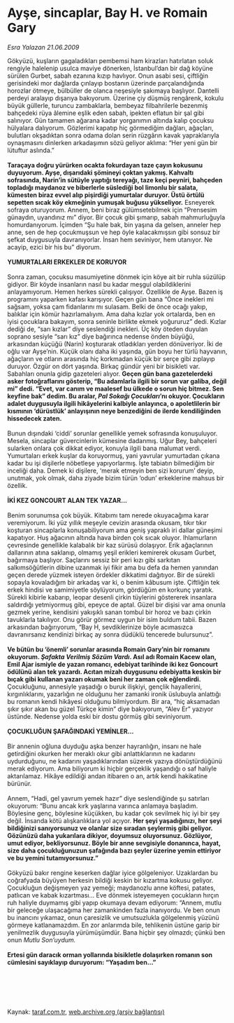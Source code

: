 # Ayşe, sincaplar, Bay H. ve Romain Gary

*Esra Yalazan 21.06.2009*

<div class="taraf_structure_2col_1zq">
<div class="margen_n">



 <p>Gökyüzü, kuşların gagaladıkları pembemsi ham kirazları hatırlatan soluk rengiyle halelenip usulca maviye dönerken, İstanbul’dan bir dağ köyüne sürülen Gurbet, sabah ezanına kızıp havlıyor. Onun asabi sesi, çiftliğin gerisindeki mor dağlarda çınlayıp bostanın üzerinde parçalandığında horozlar ötmeye, bülbüller de olanca neşesiyle şakımaya başlıyor. Dantelli perdeyi aralayıp dışarıya bakıyorum. Üzerine çiy düşmüş rengârenk, kokulu büyük güllerle, turuncu zambaklarla, bembeyaz filbahrilerle bezenmiş bahçedeki rüya âlemine eşlik eden sabah, ipekten eflatun bir şal gibi salınıyor. Gün tamamen ağarana kadar yorganımın altında kalıp çocuksu hülyalara dalıyorum. Gözlerimi kapatıp hiç görmediğim dağları, ağaçları, bulutları okşadıktan sonra odama dolan serin rüzgârın kavak yapraklarıyla oynaşmasını dinlerken arkadaşımın sözü geliyor aklıma: “Her yeni gün bir lütuftur aslında.” <b><br/><br/>Taraçaya doğru yürürken ocakta fokurdayan taze çayın kokusunu duyuyorum. Ayşe, dışarıdaki şömineyi çoktan yakmış. Kahvaltı sofrasında, Narin’in sütüyle yaptığı tereyağı, taze keçi peyniri, bahçeden topladığı maydanoz ve biberlerle süslediği bol limonlu bir salata, kümesten biraz evvel alıp pişirdiği yumurtalar duruyor. Üstü örtülü sepetten sıcak köy ekmeğinin yumuşak buğusu yükseliyor.</b> Esneyerek sofraya oturuyorum. Annem, beni biraz gülümsetebilmek için “Prensesim günaydın, uyandınız mı” diyor. Bir çocuk gibi şımarıp, sabah mahmurluğuyla homurdanıyorum. İçimden “Şu hale bak, bin yaşına da gelsen, anneler hep anne, sen de hep çocukmuşsun ve hep öyle kalacakmışsın gibi sonsuz bir şefkat duygusuyla davranıyorlar. İnsan hem seviniyor, hem utanıyor. Ne acayip, ezici bir his bu” diyorum. <b><br/><br/>YUMURTALARI ERKEKLER DE KORUYOR</b> <br/><br/>Sonra zaman, çocuksu masumiyetine dönmek için köye ait bir ruhla süzülüp gidiyor. Bir köyde insanların nasıl bu kadar meşgul olabildiklerini anlayamıyorum. Hemen herkes sürekli çalışıyor. Özellikle de Ayşe. Bazen iş programını yaparken kafası karışıyor. Geçen gün bana “Önce inekleri mi sağsam, yoksa çam fidanlarını mı sulasam. Belki de önce ocağı yakıp, balıklar için kömür hazırlamalıyım. Ama daha kızlar yok ortalarda, ben en iyisi çocuklara bakayım, sonra seninle birlikte ekmek yoğururuz” dedi. Kızlar dediği de, “sarı kızlar” diye seslendiği inekleri. Üç köy öteden duyulan soprano sesiyle “sarı kız” diye bağırınca nedense önden büyüğü, arkasından küçüğü (Narin) koşturarak otladıkları yerden dönüveriyor. İki de oğlu var Ayşe’nin. Küçük olanı daha iki yaşında, gün boyu her türlü hayvanın, ağaçların ve otların arasında hiç korkmadan küçük bir serçe gibi zıplayıp duruyor. Özgür on dört yaşında. Birkaç gündür yeni bir bisikleti var. Sabahları onunla gidip gazeteleri alıyor. <b>Geçen gün bana gazetelerdeki asker fotoğraflarını gösterip, “Bu adamlarla ilgili bir sorun var galiba, değil mi” dedi. “Evet, var canım ve maalesef bu ülkede o sorun hiç bitmez. Sen keyfine bak” dedim. Bu aralar, <i>Pal Sokağı Çocukları</i>’nı okuyor. Çocukların adalet duygusuyla ilgili hikâyelerini kalbiyle anlayınca, o apoletlilerin bir kısmının ‘dürüstlük’ anlayışının neye benzediğini de ilerde kendiliğinden hissedecek zaten. </b><br/><br/>Bunun dışındaki ‘ciddi’ sorunlar genellikle yemek sofrasında konuşuluyor. Mesela, sincaplar güvercinlerin kümesine dadanmış. Uğur Bey, bahçeleri sularken onlara çok dikkat ediyor, konuyla ilgili bana malumat verdi. Yumurtaları erkek kuşlar da koruyormuş, yani yavrular yumurtadan çıkana kadar bu işi dişilerle nöbetleşe yapıyorlarmış. İşte tabiatın bilmediğim bir inceliği daha. Demek ki dişilere, ‘merak etmeyin ben sizi korurum’ deyip, unutmak, yok olmak, daha ziyade bizim türün ‘odun’ erkeklerine mahsus bir özellik. <b><br/><br/>İKİ KEZ GONCOURT ALAN TEK YAZAR...</b> <br/><br/>Benim sorunumsa çok büyük. Kitabımı tam nerede okuyacağıma karar veremiyorum. İki yüz yıllık meşeyle cevizin arasında okusam, tıkır tıkır koşturan sincaplarla konuşabiliyorum ama geniş yapraklı iri dallar güneşimi kapatıyor. Huş ağacının altında hava birden çok sıcak oluyor. Ihlamurların çevresinde genellikle kalabalık bir kaz sürüsü dolaşıyor. Erik ağaçlarının dallarının atına saklanıp, olmamış yeşil erikleri kemirerek okusam Gurbet, bağırmaya başlıyor. Saçlarını sessiz bir peri kızı gibi sarkıtan salkımsöğütlerin dibine uzanmak iyi fikir ama bu defa da hemen yanından geçen derede yüzmek isteyen ördekler dikkatimi dağıtıyor. Bir de sürekli sopayla kovaladığım bir arkadaş var ki, o benim kâbusum işte. Çiftliğin tek erkek hindisi ve samimiyetle söylüyorum, gördüğüm en korkunç yaratık. Sürekli kibirle kabarıp, leopar desenli çirkin tüylerini göstererek insanlara saldırdığı yetmiyormuş gibi, epeyce de aptal. Güzel bir dişisi var ama onunla gezmek yerine, kendisini yakışıklı sanan tombul bir horoz ve bazı çirkin tavuklarla takılıyor. Onu görür görmez uygun bir isim buldum tabii. Bazen arkasından bağırıyorum, “Bay H, sevdiklerinize böyle acımasızca davranırsanız kendinizi birkaç ay sonra düdüklü tencerede bulursunuz”. <b><br/><br/>Ve bütün bu ‘önemli’ sorunlar arasında Romain Gary’nin bir romanını okuyorum. <i>Şafakta Verilmiş Sözüm Vardı</i>. Asıl adı Romain Kacew olan, Emil Ajar ismiyle de yazan romancı, edebiyat tarihinde iki kez Goncourt ödülünü alan tek yazardı. Acıtan mizah duygusunu edebiyatta keskin bir bıçak gibi kullanan yazarı okumak beni her zaman çok eğlendirdi.</b> Çocukluğunu, annesiyle yaşadığı o buruk ilişkiyi, gençlik hayallerini, kırgınlıklarını, yazarlığın ne olduğunu her zamanki ironik üslubuyla anlattığı bu romanın kendi hikâyesi olduğunu bilmiyordum. Bir ara, “hiç aksamadan şıkır şıkır akan bu güzel Türkçe kimin” diye bakıyorum, “Alev Er” yazıyor üstünde. Nedense yolda eski bir dostu görmüş gibi seviniyorum. <b><br/><br/>ÇOCUKLUĞUN ŞAFAĞINDAKİ YEMİNLER... </b><br/><br/>Bir annenin oğluna duyduğu aşka benzer hayranlığın, insanı ne hale getirdiğini okurken her meraklı okur gibi anlattıklarının ne kadarını uydurduğunu, ne kadarını yaşadıklarından süzerek yazıya dönüştürdüğünü merak ediyorum. Ama biliyorum ki hiçbir gerçeklik yaşandığı o saf haliyle aktarılamaz. Hikâye edildiği andan itibaren o an, artık kendi hakikatine bürünür. <br/><br/>Annem, “Hadi, gel yavrum yemek hazır” diye seslendiğinde şu satırları okuyorum: “Bunu ancak kırk yaşlarına varınca anlamaya başladım. Böylesine genç, böylesine küçükken, bu kadar çok sevilmek hiç iyi bir şey değil. İnsanda kötü alışkanlıklara yol açıyor. <b>Her şeyi yaşadığınızı, her şeyi bildiğinizi sanıyorsunuz ve olanlar size sıradan şeylermiş gibi geliyor. Gözünüzü daha yukarılara dikiyor, doyumsuz oluyorsunuz. Gözlüyor, umut ediyor, bekliyorsunuz. Böyle bir anne sevgisiyle donanınca, hayat, size daha çocukluğunuzun şafağında bazı şeyler üzerine yemin ettiriyor ve bu yemini tutamıyorsunuz.”</b> <br/><br/>Gökyüzü bakır rengine keserken dağlar iyice gölgeleniyor. Uzaklardan bu coğrafyada büyüyen herkesin bildiği keskin bir kızartma kokusu geliyor. Çocukluğun değişmeyen yaz yemeği; maydanozlu anne köftesi, patates, patlıcan ve kabak kızartması... Eve dönmek isteyemeyen çocukların hırçın ruh haliyle duymamış gibi yapıp okumaya devam ediyorum: “Annem, mutlu bir geleceğe ulaşacağıma her zamankinden fazla inanıyordu. Ve ben onun bu inancını yıkamaz, onun çaresizlik ve umutsuzlukla gölgelenmiş yüzünü görmeye katlanamazdım. En zor anlarımda bile, tehlikenin üstüne garip bir yenilmezlik duygusuyla yürümüşümdür. Bana hiçbir şey olmazdı; çünkü ben onun <i>Mutlu Son’uydum. </i><b><br/><br/>Ertesi gün daracık orman yollarında bisikletle dolaşırken romanın son cümlesini sayıklayıp duruyorum: “Yaşadım ben...”</b></p>
<br/>
<br/>
<br/>



<br/>


<div id="taraf_not">
</div>

</div>


</div>

Kaynak: [taraf.com.tr](http://www.taraf.com.tr:80/makale/6157.htm), [web.archive.org (arşiv bağlantısı)](http://web.archive.org/web/20090717035856/http://www.taraf.com.tr:80/makale/6157.htm)
